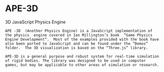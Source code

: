APE-3D
======

3D JavaScript Physics Engine

    APE -3D  (Another Physics Engine) is a JavaScript implementation of the physics  engine covered in Ian Millington’s book  “Game Physics Engine Development“.  Most of the examples provided with the book have also been ported to JavaScript and can be found under the “Demos” folder.  The 3D visualization is based on the “Three.js” library. 

	APE-3D is a general purpose and robust system for real-time simulation of rigid bodies. The library was designed to be used in computer games, but may be applicable to other areas of simulation or research. 
